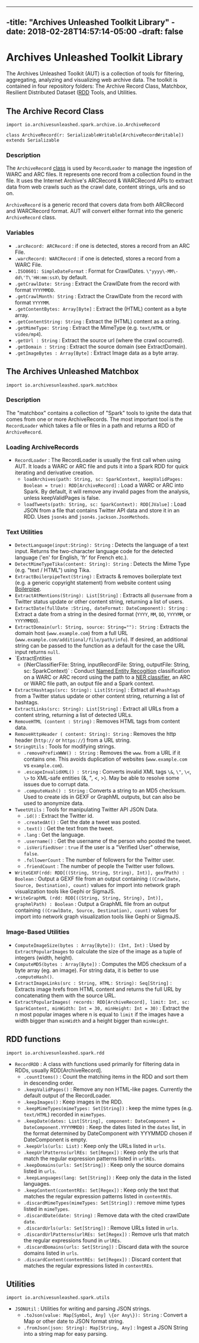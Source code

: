----
-title: "Archives Unleashed Toolkit Library"
-date: 2018-02-28T14:57:14-05:00
-draft: false
----

# Archives Unleashed Toolkit Library

The Archives Unleashed Toolkit (AUT) is a collection of tools for filtering, aggregating, analyzing and
visualizing web archive data. The toolkit is contained in four repository folders: The Archive Record Class, Matchbox, Resilient Distributed Dataset ([RDD](https://spark.apache.org/docs/latest/rdd-programming-guide.html) Tools, and Utilities.

## The Archive Record Class

`import io.archivesunleashed.spark.archive.io.ArchiveRecord`

`class ArchiveRecord(r: SerializableWritable[ArchiveRecordWritable]) extends Serializable`

### Description

The `ArchiveRecord` [class](https://docs.scala-lang.org/tour/classes.html) is used by `RecordLoader` to manage the ingestion of WARC and ARC files. It represents one record from a collection found in the file. It uses the Internet Archive's ARCRecord & WARCRecord APIs to extract data from web crawls such as the crawl date, content strings, urls and so on.

`ArchiveRecord` is a generic record that covers data from both ARCRecord and WARCRecord format. AUT will convert either format into the generic `ArchiveRecord` class.

### Variables

- `.arcRecord: ARCRecord` : if one is detected, stores a record from an ARC File.
- `.warcRecord: WARCRecord` : if one is detected, stores a record from a WARC File.
- `.ISO8601: SimpleDateFormat` : Format for CrawlDates. `\"yyyy\-MM\-dd\'T\'HH:mm:ssX\` by default.
- `.getCrawlDate: String` : Extract the CrawlDate from the record with format `YYYYMMDD`.
- `.getCrawlMonth: String` : Extract the CrawlDate from the record with format `YYYYMM`.
- `.getContentBytes: Array[Byte]` : Extract the (HTML) content as a byte array.
- `.getContentString: String` : Extract the (HTML) content as a string.
- `.getMimeType: String` : Extract the MimeType (e.g. `text/HTML` or `video/mp4`).
- `.getUrl : String` : Extract the source url (where the crawl occurred).
- `.getDomain : String` : Extract the source domain (see ExtractDomain).
- `.getImageBytes : Array[Byte]` : Extract Image data as a byte array.

## The Archives Unleashed Matchbox

`import io.archivesunleashed.spark.matchbox`

### Description

The "matchbox" contains a collection of "Spark" tools to ignite the data that comes from
one or more ArchiveRecords. The most important tool is the `RecordLoader` which takes a
file or files in a path and returns a RDD of `ArchiveRecord`.

### Loading ArchiveRecords

- `RecordLoader` : The RecordLoader is usually the first call when using AUT. It loads a WARC or ARC file and puts it into a Spark RDD for quick iterating and derivative creation.
    * `loadArchives(path: String, sc: SparkContext, keepValidPages: Boolean = true): RDD[ArchiveRecord]` : Load a WARC or ARC into Spark. By default, it will remove any invalid pages from the analysis, unless keepValidPages is false.
    * `loadTweets(path: String, sc: SparkContext): RDD[JValue]` : Load JSON from a file that contains Twitter API data and store it in an RDD. Uses `json4s` and `json4s.jackson.JsonMethods`.

### Text Utilities

- `DetectLanguage(input:String): String` : Detects the language of a text input. Returns the two-character language code for the detected language ('en' for English, 'fr' for French etc.).
- `DetectMimeTypeTika(content: String): String` : Detects the Mime Type (e.g. "text / HTML") using Tika.
- `ExtractBoilerpipeText(String)` : Extracts & removes boilerplate text (e.g. a generic copyright statement)
from website content using [Boilerpipe](https://boilerpipe-web.appspot.com/).
- `ExtractAtMentions(String): List[String]` : Extracts all `@username` from a Twitter status update or other content string, returning a list of users.
- `ExtractDate(fullDate :String, dateFormat: DateComponent): String` : Extract a date from a string in the desired format (`YYYY`, `MM`, `DD`, `YYYYMM`, or `YYYYMMDD`).
- `ExtractDomain(url: String, source: String=""): String` : Extracts the domain host (`www.example.com`)
from a full URL (`www.example.com/additional/file/path/info`). If desired, an additional string
can be passed to the function as a default for the case the URL input returns `null`.
- `ExtractEntities
    * (iNerClassifierFile: String, inputRecordFile: String, outputFile: String, sc: SparkContext)` : Conduct [Named Entity Recogition](https://nlp.stanford.edu/software/CRF-NER.html) classification on a WARC or ARC record using the path to a [NER classifier](https://stanfordnlp.github.io/CoreNLP/), an ARC or WARC file path, an output file and a Spark context.
- `ExtractHashtags(src: String): List[String]` : Extract all `#hashtags` from a Twitter status update or other content string, returning a list of hashtags.
- `ExtractLinks(src: String): List[String]` : Extract all URLs from a content string, returning a list of detected URLs.
- `RemoveHTML (content : String)` : Removes HTML tags from content data.
- `RemoveHttpHeader ( content: String): String` : Removes the http header (`http://` or `https://`) from a URL string.
- `StringUtils` : Tools for modifying strings.
    * `.removePrefixWWW() : String` : Removes the `www`. from a URL if it contains one. This avoids duplication of websites (`www.example.com` vs `example.com`).
    * `.escapeInvalidXML() : String` : Converts invalid XML tags `\&`, `\"`, `\<`, `\>` to XML-safe entities (&amp;, &quot;, &lt;, &gt;). May be able to resolve some issues due to corrupt data.
    * `.computeHash() : String` : Converts a string to an MD5 checksum. Used to create ids in GEXF or GraphML outputs, but can also be used to anonymize data.
- `TweetUtils` : Tools for manipulating Twitter API JSON Data.
    * `.id()` : Extract the Twitter id.
    * `.createdAt()` : Get the date a tweet was posted.
    * `.text()` : Get the text from the tweet.
    * `.lang` : Get the language.
    * `.username()` : Get the username of the person who posted the tweet.
    * `.isVerifiedUser` : `true` if the user is a "Verified User" otherwise, `false`.
    * `.followerCount` : The number of followers for the Twitter user.
    * `.friendCount` : The number of people the Twitter user follows.
- `WriteGEXF(rdd: RDD[((String, String, String), Int)], gexfPath) : Boolean` : Output a GEXF file from an output containing `((CrawlDate, Source, Destination), count)` values for import into network graph visualization tools like Gephi or SigmaJS.
- `WriteGraphML (rdd: RDD[((String, String, String), Int)], graphmlPath) : Boolean` : Output a GraphML file from an output containing `((CrawlDate, Source, Destination), count)` values for import into network graph visualization tools like Gephi or SigmaJS.

### Image-Based Utilities

- `ComputeImageSize(bytes : Array[Byte]): (Int, Int)` : Used by `ExtractPopularImages` to calculate the size of the image as a tuple of integers (width, height).
- `ComputeMD5(bytes : Array[Byte])` : Computes the MD5 checksum of a byte array (eg. an image). For string data, it is better to use `.computeHash()`.
- `ExtractImageLinks(src : String, HTML: String): Seq[String]` : Extracts image hrefs from HTML content and returns the full URL by concatenating them with the source URL.
- `ExtractPopularImages( records: RDD[ArchiveRecord], limit: Int, sc: SparkContent, minWidth: Int = 30, minHeight: Int = 30)` : Extract the n most popular images where n is equal to `limit` if the images have a width bigger than `minWidth` and a height bigger than `minHeight`.

## RDD functions

`import io.archivesunleashed.spark.rdd`

- `RecordRDD` : A class with functions used primarily for filtering data in RDDs, usually RDD[ArchiveRecord].
    * `.countItems()` : Count the matching items in the RDD and sort them in descending order.
    * `.keepValidPages()` : Remove any non HTML-like pages. Currently the default output of the RecordLoader.
    * `.keepImages()` : Keep images in the RDD.
    * `.keepMimeTypes(mimeTypes: Set[String])` : keep the mime types (e.g. `text/HTML`) recorded in `mimeTypes`.
    * `.keepDate(dates: List[String], component: DateComponent = DateComponent.YYYYMMDD)` : Keep the dates listed in the `dates` list, in the format determined by DateComponent with YYYMMDD chosen if DateComponent is empty.
    * `.keepUrls(urls: List)` : Keep only the URLs listed in `urls`.
    * `.keepUrlPatterns(urlREs: Set[Regex])` : Keep only the urls that match the regular expression patterns listed in `urlREs`.
    * `.keepDomains(urls: Set[String])` : Keep only the source domains listed in `urls`.
    * `.keepLanguages(lang: Set[String])` : Keep only the data in the listed languages.
    * `.keepContent(contentREs: Set[Regex])` : Keep only the text that matches the regular expression patterns listed in `contentREs`.
    * `.discardMimeTypes(mimeTypes: Set[String])` : remove mime types listed in `mimeTypes`.
    * `.discardDate(date: String)` : Remove data with the cited crawlDate `date`.
    * `.discardUrls(urls: Set[String])` : Remove URLs listed in `urls`.
    * `.discardUrlPatterns(urlREs: Set[Regex])` : Remove urls that match the regular expressions found in `urlREs`.
    * `.discardDomains(urls: Set[String])` : Discard data with the source domains listed in `urls`.
    * `.discardContent(contentREs: Set[Regex])` : Discard content that matches the regular expressions listed in `contentREs`.

## Utilities

`import io.archivesunleashed.spark.utils`

- `JSONUtil` : Utilities for writing and parsing JSON strings.
    * `.toJson(value: Map[Symbol, Any] \{or Any\}): String` : Convert a Map or other date to JSON format string.
    * `.fromJson(json: String): Map[String, Any]` : Ingest a JSON String into a string map for easy parsing.
